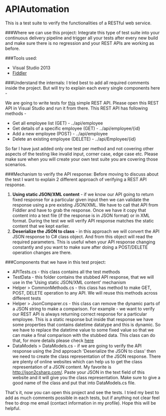 APIAutomation
=============

This is a test suite to verify the functionalities of a RESTful web service.

###Where we can use this project:
Integrate this type of test suite into your continuous delivery pipeline and trigger all your tests after every new build and make sure there is no regression and your REST APIs are working as before. 

###Tools used: 
* Visual Studio 2013 
* [Fiddler](http://www.telerik.com/fiddler)

###Understand the internals:
I tried best to add all required comments inside the project. But will try to explain each every single components here -

We are going to write tests for [this](https://github.com/pritamkarmakar/REST-API) simple REST API. Please open this REST API in Visual Studio and run it from there. This REST API has following methods -
* Get all employee list (GET) - ../api/employee
* Get details of a specific employee (GET) - ../api/employee/{id}
* Add a new employee (POST) - ../api/employee
* Delete an existing employee (DELETE) - ../api/Employee/{id}

So far I have just added only one test per method and not covering other aspects of the testing like invalid input, corner case, edge case etc. Please make sure when you will create your own test suite you are covering those scenarios.

###Mechanism to verify the API response:
Before moving to discuss about the test I want to explain 2 different approach of verifying a REST API response.
1. **Using static JSON/XML content** - if we know our API going to return fixed response for a particular given input then we can validate the response using a pre existing JSON/XML. We have to call that API from Fiddler and have to grab the response. Once we have it copy that content into a text file (if the response is in JSON format) or in XML format. During the test we will verify API response matches the static content that we kept earlier.
2. **Deserialize the JSON to class** - in this approach we will convert the API JSON response to C# class object. And from this object will read the required parameters. This is useful when your API response changing constantly and you want to make sure after doing a POST/DELETE operation changes are there.

###Components that we have in this test project:
* APITests.cs - this class contains all the test methods
* TestData - this folder contains the stubbed API response, that we will use in the 'Using static JSON/XML content' mechanism
* Helper > CommonMethods.cs - this class has method to make GET, POST, DELETE operation to any API. We will reuse this methods across different tests
* Helper > JsonComparer.cs - this class can remove the dynamic parts of a JSON string to make a comparison. For example - we want to verify our REST API is always returning correct response for a particular employee. This is a static response but inside that response we have some properties that contains datetime datatype and this is dynamic. So we have to replace the datetime value to some fixed value so that we can make a final comparison with the stubbed data. This class can do that, for more details please check [here](https://github.com/pritamkarmakar/JSONComparer)
* DataModels > DataModels.cs - if we are going to verify the API response using the 2nd approach 'Deserialize the JSON to class' then we need to create the class representation of the JSON response. There are plenty of online websites which can help us to get the class representation of a JSON content. My favorite is http://json2csharp.com/. Paste your JSON in the text field of this website and it will give you the class representation. Make sure to give a good name of the class and put that into DataModels.cs file.


That's it, now you can open this project and see the tests. I tried my best to add as much comments possible in each tests, but if anything not clear feel free to drop me email (contact information in my profile). Hope this will be helpful.